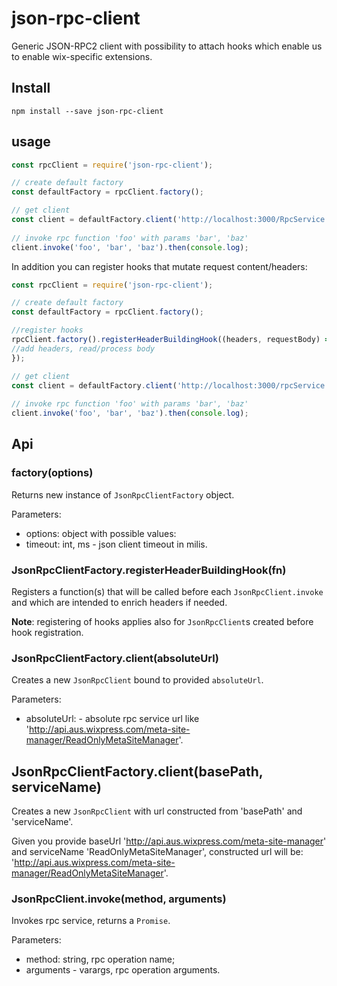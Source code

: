 # json-rpc-client

Generic JSON-RPC2 client with possibility to attach hooks which enable us to enable wix-specific extensions.

## Install

```
npm install --save json-rpc-client 
```

## usage

```js
const rpcClient = require('json-rpc-client');

// create default factory
const defaultFactory = rpcClient.factory();

// get client
const client = defaultFactory.client('http://localhost:3000/RpcService');
    
// invoke rpc function 'foo' with params 'bar', 'baz'
client.invoke('foo', 'bar', 'baz').then(console.log);
```

In addition you can register hooks that mutate request content/headers:

```js
const rpcClient = require('json-rpc-client');

// create default factory
const defaultFactory = rpcClient.factory();

//register hooks
rpcClient.factory().registerHeaderBuildingHook((headers, requestBody) => {
//add headers, read/process body
});

// get client
const client = defaultFactory.client('http://localhost:3000/rpcService');
    
// invoke rpc function 'foo' with params 'bar', 'baz'
client.invoke('foo', 'bar', 'baz').then(console.log);
```

## Api

### factory(options)
Returns new instance of `JsonRpcClientFactory` object.

Parameters:
 - options: object with possible values:
  - timeout: int, ms - json client timeout in milis.

### JsonRpcClientFactory.registerHeaderBuildingHook(fn)
Registers a function(s) that will be called before each `JsonRpcClient.invoke` and which are intended to enrich headers if needed.

**Note**: registering of hooks applies also for `JsonRpcClient`s created before hook registration.

### JsonRpcClientFactory.client(absoluteUrl)
Creates a new `JsonRpcClient` bound to provided `absoluteUrl`.

Parameters:
 - absoluteUrl: - absolute rpc service url like 'http://api.aus.wixpress.com/meta-site-manager/ReadOnlyMetaSiteManager'.

## JsonRpcClientFactory.client(basePath, serviceName)
Creates a new `JsonRpcClient` with url constructed from 'basePath' and 'serviceName'.

Given you provide baseUrl 'http://api.aus.wixpress.com/meta-site-manager' and serviceName 'ReadOnlyMetaSiteManager', constructed url will be: 'http://api.aus.wixpress.com/meta-site-manager/ReadOnlyMetaSiteManager'.
 
### JsonRpcClient.invoke(method, arguments)
Invokes rpc service, returns a `Promise`.

Parameters:
 - method: string, rpc operation name;
 - arguments - varargs, rpc operation arguments.